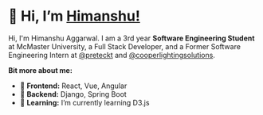 # 👋 Hi, I’m [Himanshu!](https://himanshuaggarwal.com/)

Hi, I'm Himanshu Aggarwal. I am a 3rd year **Software Engineering Student** at McMaster University, a Full Stack Developer, and a Former Software Engineering Intern at [@preteckt](https://www.preteckt.com/) and [@cooperlightingsolutions](https://www.cooperlighting.com/global).



**Bit more about me:**

- 🐧 **Frontend:** React, Vue, Angular
- 🐼 **Backend:** Django, Spring Boot
- 🌱 **Learning:** I’m currently learning D3.js
